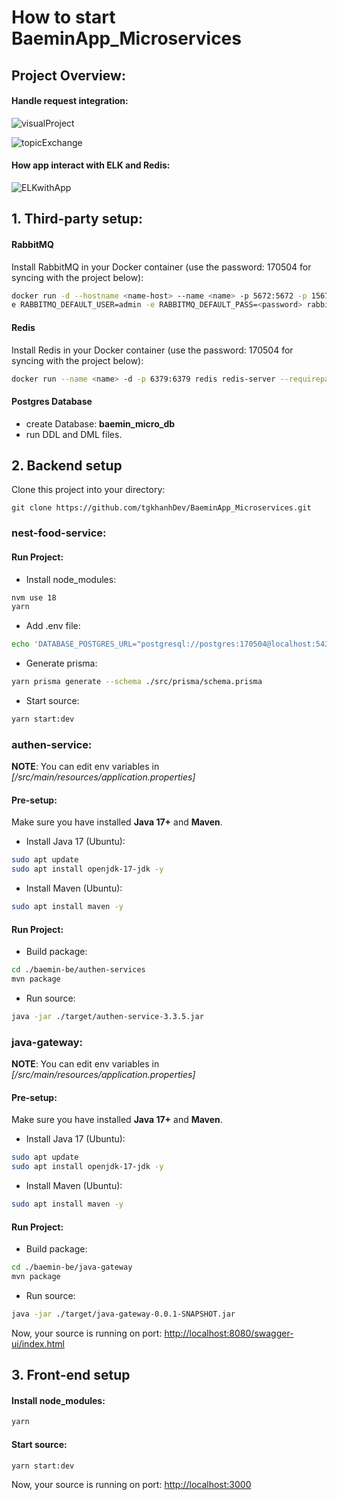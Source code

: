 # How to start BaeminApp_Microservices
##  Project Overview:

#### Handle request integration:
![visualProject](https://firebasestorage.googleapis.com/v0/b/swp391-a9fd3.appspot.com/o/portfolio%2FvisualProject.png?alt=media&token=a98b3488-c5c6-4bac-a5e1-fff60a55b8f4)

![topicExchange](https://chathurangat.wordpress.com/wp-content/uploads/2017/11/screen-shot-2017-11-12-at-4-56-34-am.png)

#### How app interact with ELK and Redis:
![ELKwithApp](https://firebasestorage.googleapis.com/v0/b/swp391-a9fd3.appspot.com/o/portfolio%2FintergrateELK.png?alt=media&token=d650f2a2-fbb1-40e7-9c38-4b25a9de594a)

## 1. Third-party setup:
####    RabbitMQ
Install RabbitMQ in your Docker container (use the password: 170504 for syncing with the project below):

```bash
docker run -d --hostname <name-host> --name <name> -p 5672:5672 -p 15672:15672 -p 15692:15692 -
e RABBITMQ_DEFAULT_USER=admin -e RABBITMQ_DEFAULT_PASS=<password> rabbitmq:3-management
```

####    Redis
Install Redis in your Docker container (use the password: 170504 for syncing with the project below):
```bash
docker run --name <name> -d -p 6379:6379 redis redis-server --requirepass <password>
```

####    Postgres Database
-   create Database: **baemin_micro_db**
-   run DDL and DML files.


## 2. Backend setup
Clone this project into your directory:
```
git clone https://github.com/tgkhanhDev/BaeminApp_Microservices.git
```

###  **nest-food-service**:

####    Run Project:

*   Install node_modules:
```bash
nvm use 18
yarn
```

*   Add .env file:

```bash
echo 'DATABASE_POSTGRES_URL="postgresql://postgres:170504@localhost:5432/baemin_micro_db"' > .env
```

*   Generate prisma:

```bash
yarn prisma generate --schema ./src/prisma/schema.prisma 
```

*   Start source:
```bash
yarn start:dev
```

###  **authen-service**:
**NOTE**: You can edit env variables in *[/src/main/resources/application.properties]*

####    Pre-setup:
Make sure you have installed **Java 17+** and **Maven**.

-   Install Java 17 (Ubuntu):
```bash
sudo apt update
sudo apt install openjdk-17-jdk -y
```
-   Install Maven (Ubuntu):
```bash
sudo apt install maven -y
```

####    Run Project:
-   Build package:
```bash
cd ./baemin-be/authen-services
mvn package
```
-   Run source:
```bash
java -jar ./target/authen-service-3.3.5.jar
```


###  **java-gateway**:
**NOTE**: You can edit env variables in *[/src/main/resources/application.properties]*
####    Pre-setup:
Make sure you have installed **Java 17+** and **Maven**.

-   Install Java 17 (Ubuntu):
```bash
sudo apt update
sudo apt install openjdk-17-jdk -y
```
-   Install Maven (Ubuntu):
```bash
sudo apt install maven -y
```

####    Run Project:
-   Build package:
```bash
cd ./baemin-be/java-gateway
mvn package
```
-   Run source:
```bash
java -jar ./target/java-gateway-0.0.1-SNAPSHOT.jar
```



Now, your source is running on port: [http://localhost:8080/swagger-ui/index.html](http://localhost:8080/api-baemin)



## 3. Front-end setup
####    Install node_modules:
```bash
yarn
```

####    Start source:
```bash
yarn start:dev
```

Now, your source is running on port: [http://localhost:3000](http://localhost:3000/)
